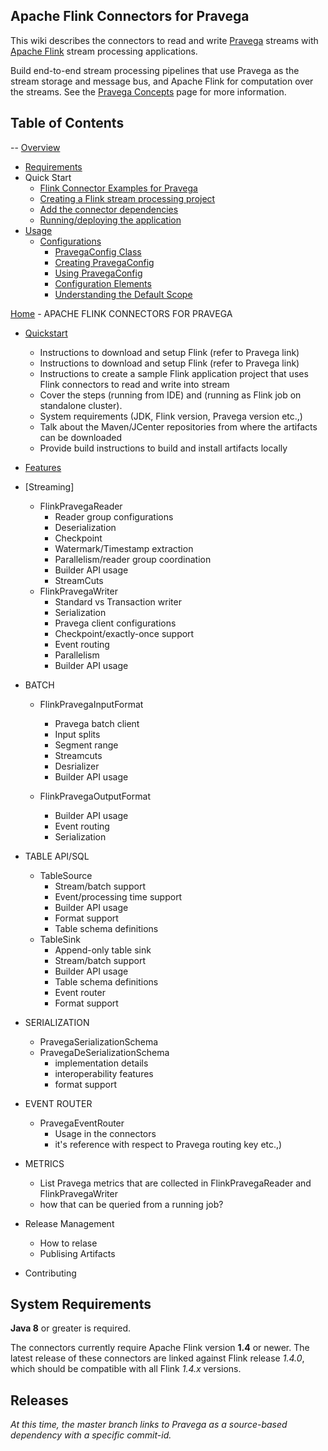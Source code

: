## Apache Flink Connectors for Pravega

This wiki describes the connectors to read and write [Pravega](http://pravega.io/) streams with [Apache Flink](http://flink.apache.org/) stream processing applications.

Build end-to-end stream processing pipelines that use Pravega as the stream storage and message bus, and Apache Flink for computation over the streams.   See the [Pravega Concepts](http://pravega.io/docs/pravega-concepts/) page for more information.

## Table of Contents

-- [Overview](#overview)
- [Requirements](#requirements)
- Quick Start
    - [Flink Connector Examples for Pravega](https://github.com/pravega/pravega-samples/tree/master/flink-connector-examples)
    - [Creating a Flink stream processing project](https://github.com/pravega/flink-connectors/wiki/Project-Setup#creating-a-flink-stream-processing-project)
    - [Add the connector dependencies](https://github.com/pravega/flink-connectors/wiki/Project-Setup#add-the-connector-dependencies)
    - [Running/deploying the application](
https://github.com/pravega/flink-connectors/wiki/Project-Setup#running--deploying-the-application)
- [Usage](https://github.com/pravega/flink-connectors/wiki/Configuration)
  - [Configurations](https://github.com/pravega/flink-connectors/wiki/Configuration)
      - [PravegaConfig Class](https://github.com/pravega/flink-connectors/wiki/Configuration#pravegaconfig-class)
      - [Creating PravegaConfig](https://github.com/pravega/flink-connectors/wiki/Configuration#creating-pravegaconfig)
      - [Using PravegaConfig](https://github.com/pravega/flink-connectors/wiki/Configuration#using-pravegaconfig)
      - [Configuration Elements](https://github.com/pravega/flink-connectors/wiki/Configuration#configuration-elements)
      - [Understanding the Default Scope](https://github.com/pravega/flink-connectors/wiki/Configuration#understanding-the-default-scope)
 

[Home](home.md)
    - APACHE FLINK CONNECTORS FOR PRAVEGA
          
- [Quickstart](#quickstart)
   - Instructions to download and setup Flink (refer to Pravega link)
   - Instructions to download and setup Flink (refer to Pravega link)
   - Instructions to create a sample Flink application project that uses Flink connectors to read and write into stream
   - Cover the steps (running from IDE) and (running as Flink job on standalone cluster).
   - System requirements (JDK, Flink version, Pravega version etc.,)
   - Talk about the Maven/JCenter repositories from where the artifacts can be downloaded
   - Provide build instructions to build and install artifacts locally
- [Features](#Features)
- [Streaming]
    - FlinkPravegaReader
        - Reader group configurations
        - Deserialization
        - Checkpoint
        - Watermark/Timestamp extraction
        - Parallelism/reader group coordination
        - Builder API usage
        - StreamCuts
   - FlinkPravegaWriter
       - Standard vs Transaction writer
       - Serialization
       - Pravega client configurations
       - Checkpoint/exactly-once support
       - Event routing
       - Parallelism
       - Builder API usage 
- BATCH
   - FlinkPravegaInputFormat
       - Pravega batch client
       - Input splits
       - Segment range
       - Streamcuts
       - Desrializer
       - Builder API usage
       
   - FlinkPravegaOutputFormat
       - Builder API usage
       - Event routing
       - Serialization

- TABLE API/SQL
    - TableSource
       - Stream/batch support
       - Event/processing time support
       - Builder API usage
       - Format support
       - Table schema definitions
    - TableSink 
      - Append-only table sink
      - Stream/batch support
      - Builder API usage
      - Table schema definitions
      - Event router
      - Format support
- SERIALIZATION
   - PravegaSerializationSchema 
   - PravegaDeSerializationSchema 
       - implementation details
       - interoperability features
       - format support
- EVENT ROUTER
   - PravegaEventRouter
      - Usage in the connectors
      - it's reference with respect to Pravega routing key etc.,)
- METRICS
  - List Pravega metrics that are collected in FlinkPravegaReader and FlinkPravegaWriter
  - how that can be queried from a running job?
- Release Management
   - How to relase
   - Publising Artifacts
- Contributing

## System Requirements

**Java 8** or greater is required.

The connectors currently require Apache Flink version **1.4** or newer.
The latest release of these connectors are linked against Flink release *1.4.0*, which should be compatible with all Flink *1.4.x* versions.

## Releases
_At this time, the master branch links to Pravega as a source-based dependency with a specific commit-id._


